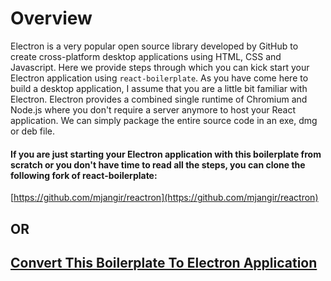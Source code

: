 # Overview

Electron is a very popular open source library developed by GitHub to create cross-platform desktop applications using HTML, CSS and Javascript. Here we provide steps through which you can kick start your Electron application using `react-boilerplate`. As you have come here to build a desktop application, I assume that you are a little bit familiar with Electron. Electron provides a combined single runtime of Chromium and Node.js where you don't require a server anymore to host your React application. We can simply package the entire source code in an exe, dmg or deb file.

#### If you are just starting your Electron application with this boilerplate from scratch or you don't have time to read all the steps, you can clone the following fork of react-boilerplate:

[https://github.com/mjangir/reactron](https://github.com/mjangir/reactron)

## OR

## [Convert This Boilerplate To Electron Application](https://github.com/mjangir/reactron/wiki/Convert-Existing-To-Electron)
